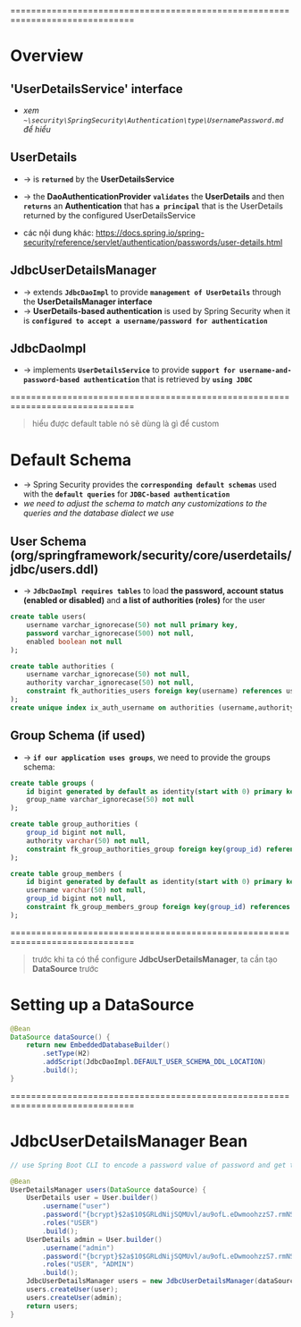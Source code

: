 ==============================================================================
# Overview

## 'UserDetailsService' interface
* _xem `~\security\SpringSecurity\Authentication\type\UsernamePassword.md` để hiểu_

## UserDetails
* -> is **`returned`** by the **UserDetailsService**
* -> the **DaoAuthenticationProvider** **`validates`** the **UserDetails** and then **`returns`** an **Authentication** that has **`a principal`** that is the UserDetails returned by the configured UserDetailsService

* các nội dung khác: https://docs.spring.io/spring-security/reference/servlet/authentication/passwords/user-details.html

## JdbcUserDetailsManager
* -> extends **`JdbcDaoImpl`** to provide **`management of UserDetails`** through the **UserDetailsManager interface**
* -> **UserDetails-based authentication** is used by Spring Security when it is **`configured to accept a username/password for authentication`**

## JdbcDaoImpl
* -> implements **`UserDetailsService`** to provide **`support for username-and-password-based authentication`** that is retrieved by **`using JDBC`**

==============================================================================
> hiểu được default table nó sẽ dùng là gì để custom

# Default Schema
* -> Spring Security provides the **`corresponding default schemas`** used with the **`default queries`** for **`JDBC-based authentication`**
* _we need to adjust the schema to match any customizations to the queries and the database dialect we use_

## User Schema (org/springframework/security/core/userdetails/jdbc/users.ddl)
* -> **`JdbcDaoImpl requires tables`** to load **the password, account status (enabled or disabled)** and **a list of authorities (roles)** for the user

```sql - Default User Schema
create table users(
	username varchar_ignorecase(50) not null primary key,
	password varchar_ignorecase(500) not null,
	enabled boolean not null
);

create table authorities (
	username varchar_ignorecase(50) not null,
	authority varchar_ignorecase(50) not null,
	constraint fk_authorities_users foreign key(username) references users(username)
);
create unique index ix_auth_username on authorities (username,authority);
```

## Group Schema (if used)
* -> **`if our application uses groups`**, we need to provide the groups schema:

```sql
create table groups (
	id bigint generated by default as identity(start with 0) primary key,
	group_name varchar_ignorecase(50) not null
);

create table group_authorities (
	group_id bigint not null,
	authority varchar(50) not null,
	constraint fk_group_authorities_group foreign key(group_id) references groups(id)
);

create table group_members (
	id bigint generated by default as identity(start with 0) primary key,
	username varchar(50) not null,
	group_id bigint not null,
	constraint fk_group_members_group foreign key(group_id) references groups(id)
);
```

==============================================================================
> trước khi ta có thể configure **JdbcUserDetailsManager**, ta cần tạo **DataSource** trước

# Setting up a DataSource

```java - set up an "embedded DataSource" that is initialized with the "default user schema"
@Bean
DataSource dataSource() {
	return new EmbeddedDatabaseBuilder()
		.setType(H2)
		.addScript(JdbcDaoImpl.DEFAULT_USER_SCHEMA_DDL_LOCATION)
		.build();
}
```

==============================================================================
# JdbcUserDetailsManager Bean

```java - Example:
// use Spring Boot CLI to encode a password value of password and get the encoded password of {bcrypt}$2a$10$GRLdNijSQMUvl/au9ofL.eDwmoohzzS7.rmNSJZ.0FxO/BTk76klW

@Bean
UserDetailsManager users(DataSource dataSource) {
	UserDetails user = User.builder()
		.username("user")
		.password("{bcrypt}$2a$10$GRLdNijSQMUvl/au9ofL.eDwmoohzzS7.rmNSJZ.0FxO/BTk76klW")
		.roles("USER")
		.build();
	UserDetails admin = User.builder()
		.username("admin")
		.password("{bcrypt}$2a$10$GRLdNijSQMUvl/au9ofL.eDwmoohzzS7.rmNSJZ.0FxO/BTk76klW")
		.roles("USER", "ADMIN")
		.build();
	JdbcUserDetailsManager users = new JdbcUserDetailsManager(dataSource);
	users.createUser(user);
	users.createUser(admin);
	return users;
}
```

